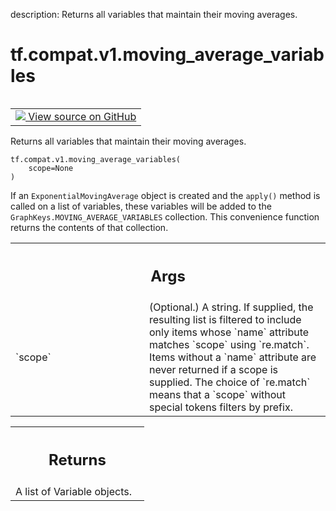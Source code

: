 description: Returns all variables that maintain their moving averages.

<div itemscope itemtype="http://developers.google.com/ReferenceObject">
<meta itemprop="name" content="tf.compat.v1.moving_average_variables" />
<meta itemprop="path" content="Stable" />
</div>

# tf.compat.v1.moving_average_variables

<!-- Insert buttons and diff -->

<table class="tfo-notebook-buttons tfo-api nocontent" align="left">
<td>
  <a target="_blank" href="https://github.com/tensorflow/tensorflow/blob/r2.4/tensorflow/python/ops/variables.py#L3228-L3247">
    <img src="https://www.tensorflow.org/images/GitHub-Mark-32px.png" />
    View source on GitHub
  </a>
</td>
</table>



Returns all variables that maintain their moving averages.

<pre class="devsite-click-to-copy prettyprint lang-py tfo-signature-link">
<code>tf.compat.v1.moving_average_variables(
    scope=None
)
</code></pre>



<!-- Placeholder for "Used in" -->

If an `ExponentialMovingAverage` object is created and the `apply()`
method is called on a list of variables, these variables will
be added to the `GraphKeys.MOVING_AVERAGE_VARIABLES` collection.
This convenience function returns the contents of that collection.

<!-- Tabular view -->
 <table class="responsive fixed orange">
<colgroup><col width="214px"><col></colgroup>
<tr><th colspan="2"><h2 class="add-link">Args</h2></th></tr>

<tr>
<td>
`scope`
</td>
<td>
(Optional.) A string. If supplied, the resulting list is filtered to
include only items whose `name` attribute matches `scope` using
`re.match`. Items without a `name` attribute are never returned if a scope
is supplied. The choice of `re.match` means that a `scope` without special
tokens filters by prefix.
</td>
</tr>
</table>



<!-- Tabular view -->
 <table class="responsive fixed orange">
<colgroup><col width="214px"><col></colgroup>
<tr><th colspan="2"><h2 class="add-link">Returns</h2></th></tr>
<tr class="alt">
<td colspan="2">
A list of Variable objects.
</td>
</tr>

</table>

